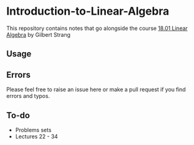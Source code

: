 # Introduction-to-Linear-Algebra

This repository contains notes that go alongside the course [18.01 Linear Algebra](https://ocw.mit.edu/courses/18-06-linear-algebra-spring-2010/) by Gilbert Strang


## Usage


## Errors
Please feel free to raise an issue here or make a pull request if you find errors and typos.

## To-do

<ul>
<li>Problems sets</li>
<li>Lectures 22 - 34</li>
</ul>


